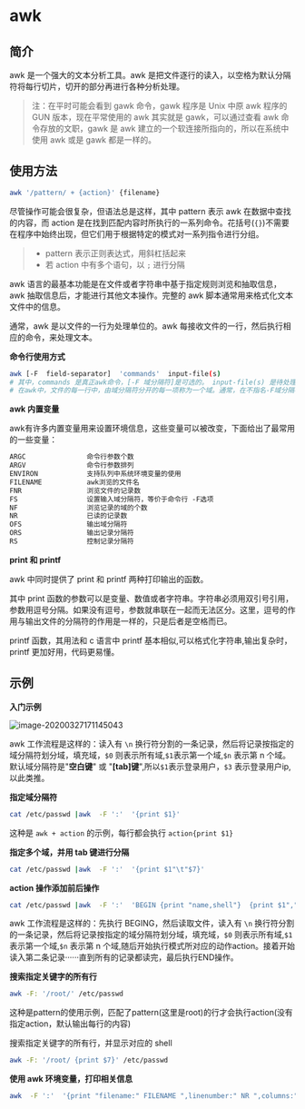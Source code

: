 # awk

## 简介

awk 是一个强大的文本分析工具。awk 是把文件逐行的读入，以空格为默认分隔符将每行切片，切开的部分再进行各种分析处理。

> 注：在平时可能会看到 gawk 命令，gawk 程序是 Unix 中原 awk 程序的 GUN 版本，现在平常使用的 awk 其实就是 gawk，可以通过查看 awk 命令存放的文职，gawk 是 awk 建立的一个软连接所指向的，所以在系统中使用 awk 或是 gawk 都是一样的。

## 使用方法

```sh
awk '/pattern/ + {action}' {filename}
```

尽管操作可能会很复杂，但语法总是这样，其中 pattern 表示 awk 在数据中查找的内容，而 action 是在找到匹配内容时所执行的一系列命令。花括号(`{}`)不需要在程序中始终出现，但它们用于根据特定的模式对一系列指令进行分组。

> - pattern 表示正则表达式，用斜杠括起来
> - 若 action 中有多个语句，以 `;` 进行分隔

awk 语言的最基本功能是在文件或者字符串中基于指定规则浏览和抽取信息，awk 抽取信息后，才能进行其他文本操作。完整的 awk 脚本通常用来格式化文本文件中的信息。

通常，awk 是以文件的一行为处理单位的。awk 每接收文件的一行，然后执行相应的命令，来处理文本。

**命令行使用方式**

```sh
awk [-F  field-separator]  'commands'  input-file(s)
# 其中，commands 是真正awk命令，[-F 域分隔符]是可选的。 input-file(s) 是待处理的文件。
# 在awk中，文件的每一行中，由域分隔符分开的每一项称为一个域。通常，在不指名-F域分隔符的情况下，默认的域分隔符是空格。
```

**awk 内置变量**

awk有许多内置变量用来设置环境信息，这些变量可以被改变，下面给出了最常用的一些变量：

```txt
ARGC               命令行参数个数
ARGV               命令行参数排列
ENVIRON            支持队列中系统环境变量的使用
FILENAME           awk浏览的文件名
FNR                浏览文件的记录数
FS                 设置输入域分隔符，等价于命令行 -F选项
NF                 浏览记录的域的个数
NR                 已读的记录数
OFS                输出域分隔符
ORS                输出记录分隔符
RS                 控制记录分隔符
```

**print 和 printf**

awk 中同时提供了 print 和 printf 两种打印输出的函数。

其中 print 函数的参数可以是变量、数值或者字符串。字符串必须用双引号引用，参数用逗号分隔。如果没有逗号，参数就串联在一起而无法区分。这里，逗号的作用与输出文件的分隔符的作用是一样的，只是后者是空格而已。

printf 函数，其用法和 c 语言中 printf 基本相似,可以格式化字符串,输出复杂时，printf 更加好用，代码更易懂。

## 示例

**入门示例**

![image-20200327171145043](https://i.loli.net/2020/03/27/GplO3TbLEnJNkHU.png)

awk 工作流程是这样的：读入有 `\n` 换行符分割的一条记录，然后将记录按指定的域分隔符划分域，填充域，`$0` 则表示所有域,​`$1`表示第一个域,​`$n` 表示第 n 个域。默认域分隔符是"**空白键**" 或 "**[tab]键**",所以`$1`表示登录用户，​`$3` 表示登录用户ip,以此类推。

**指定域分隔符**

```sh
cat /etc/passwd |awk  -F ':'  '{print $1}'  
```

这种是 `awk + action` 的示例，每行都会执行 `action{print $1}`

**指定多个域，并用 tab 键进行分隔**

```sh
cat /etc/passwd |awk  -F ':'  '{print $1"\t"$7}'
```

**action 操作添加前后操作**

```sh
cat /etc/passwd |awk  -F ':'  'BEGIN {print "name,shell"}  {print $1","$7} END {print "blue,/bin/nosh"}'
```

awk 工作流程是这样的：先执行 BEGING，然后读取文件，读入有 `\n` 换行符分割的一条记录，然后将记录按指定的域分隔符划分域，填充域，`$0` 则表示所有域,​`$1` 表示第一个域,​`$n` 表示第 n 个域,随后开始执行模式所对应的动作action。接着开始读入第二条记录······直到所有的记录都读完，最后执行END操作。 

**搜索指定关键字的所有行**

```sh
awk -F: '/root/' /etc/passwd
```

这种是pattern的使用示例，匹配了pattern(这里是root)的行才会执行action(没有指定action，默认输出每行的内容)

搜索指定关键字的所有行，并显示对应的 shell

```sh
awk -F: '/root/ {print $7}' /etc/passwd
```

**使用 awk 环境变量，打印相关信息**

```sh
awk  -F ':'  '{print "filename:" FILENAME ",linenumber:" NR ",columns:" NF ",linecontent:"$0}' /etc/passwd
```